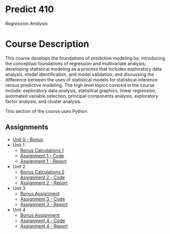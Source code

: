 # Predict 410
*Regression Analysis*

# Course Description

This course develops the foundations of predictive modeling by: introducing the conceptual foundations of regression and multivariate analysis; developing statistical modeling as a process that includes exploratory data analysis, model identification, and model validation; and discussing the difference between the uses of statistical models for statistical inference versus predictive modeling. The high level topics covered in the course include: exploratory data analysis, statistical graphics, linear regression, automated variable selection, principal components analysis, exploratory factor analysis, and cluster analysis.

This section of the course uses Python.

## Assignments

-   [Unit 0 - Bonus](Bonus00.ipynb)
-   Unit 1
    -   [Bonus Calculations 1](Bonus_Calculations_1.ipynb)
    -   [Assignment 1 - Code](Assignment_1.ipynb)
    -   [Assignment 1 - Report](Assignment_1.pdf)
-   Unit 2
    -   [Bonus Calculations 2](Bonus_Calculations_2.ipynb)
    -   [Assignment 2 - Code](Assignment_2.ipynb)
    -   [Assignment 2 - Report](Assignment_2.pdf)
-   Unit 3
    -   [Bonus Assignment](Bonus_3.pdf)
    -   [Assignment 3 - Code](Assignment_3.ipynb)
    -   [Assignment 3 - Report](Assignment_3.pdf)
-   Unit 4
    -   [Bonus Assignment](Bonus_4.pdf)
    -   [Assignment 4 - Code](Assignment_4ipynb)
    -   [Assignment 4 - Report](Assignment_4.pdf)
